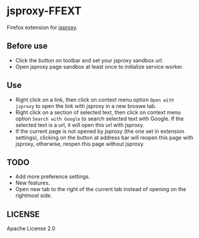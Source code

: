 # jsproxy-FFEXT
Firefox extension for [jsproxy](https://github.com/EtherDream/jsproxy).

## Before use
- Click the button on toolbar and set your jsproxy sandbox url.
- Open jsproxy page sandbox at least once to initialize service worker.

## Use
- Right click on a link, then click on context menu option `Open with jsproxy` to open the link with jsproxy in a new broswe tab.
- Right click on a section of selected text, then click on context menu option `Search with Google` to search selected text with Google. If the selected text is a url, it will open this url with jsproxy.
- If the current page is not opened by jsproxy (the one set in extension settings), clicking on the button at address bar will reopen this page with jsproxy, otherwise, reopen this page without jsproxy. 

## TODO
- Add more preference settings. 
- New features.
- Open new tab to the right of the current tab instead of opening on the rightmost side. 

## LICENSE
Apache License 2.0
